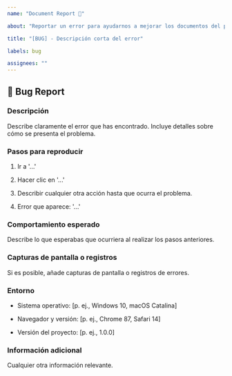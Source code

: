 ```yaml
---
name: "Document Report 🐛"

about: "Reportar un error para ayudarnos a mejorar los documentos del proyecto."

title: "[BUG] - Descripción corta del error"

labels: bug

assignees: ""
---
```


## 🐛 Bug Report

### Descripción

Describe claramente el error que has encontrado. Incluye detalles sobre cómo se presenta el problema.

### Pasos para reproducir

1. Ir a '...'

2. Hacer clic en '...'

3. Describir cualquier otra acción hasta que ocurra el problema.

4. Error que aparece: '...'

### Comportamiento esperado

Describe lo que esperabas que ocurriera al realizar los pasos anteriores.

### Capturas de pantalla o registros

Si es posible, añade capturas de pantalla o registros de errores.

### Entorno

- Sistema operativo: [p. ej., Windows 10, macOS Catalina]

- Navegador y versión: [p. ej., Chrome 87, Safari 14]

- Versión del proyecto: [p. ej., 1.0.0]

### Información adicional

Cualquier otra información relevante.